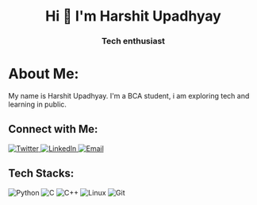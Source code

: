 <h1 align="center">Hi 👋 I'm Harshit Upadhyay</h1>
<h3 align="center">Tech enthusiast</h3>

<!DOCTYPE html>
<html>
<head>
  <style>
   
    .profile {
      text-align: center;
      padding: 20px;
    }
    .connect {
      margin-top: 20px;
    }
    .tech-stacks {
      margin-top: 20px;
    }
  </style>
</head>
<body>
  <div class="profile">
    <h1>About Me:</h1>
    <p>My name is Harshit Upadhyay. I'm a BCA student, i am exploring tech and learning in public.</p>
  </div>

  <div class="connect">
    <h2>Connect with Me:</h2>
    <p>
      <a href="https://twitter.com/harshitupdhyay" target="_blank">
        <img src="https://img.icons8.com/color/48/000000/twitter.png" alt="Twitter" />
      </a>
      <a href="https://www.linkedin.com/in/harshit-upadhyay-53031921b/" target="_blank">
        <img src="https://img.icons8.com/color/48/000000/linkedin.png" alt="LinkedIn" />
      </a>
      <a href="mailto:iamharshitupadhyay@gmail.com">
        <img src="https://img.icons8.com/color/48/000000/email.png" alt="Email" />
      </a>
    </p>
  </div>

  <div class="tech-stack:">
    <h2>Tech Stacks:</h2>
    <p>
      <img src="https://img.icons8.com/color/48/000000/python.png" alt="Python" />
      <img src="https://img.icons8.com/color/48/000000/c-programming.png" alt="C" />
      <img src="https://img.icons8.com/color/48/000000/c-plus-plus-logo.png" alt="C++" />
      <img src="https://img.icons8.com/color/48/000000/linux.png" alt="Linux" />
      <img src="https://img.icons8.com/color/48/000000/git.png" alt="Git" />
    </p>
  </div>
</body>
</html>

<!--
**harshitupdhyay/harshitupdhyay** is a ✨ _special_ ✨ repository because its `README.md` (this file) appears on your GitHub profile.

Here are some ideas to get you started:

- 🔭 I’m currently working on ...
- 🌱 I’m currently learning ...
- 👯 I’m looking to collaborate on ...
- 🤔 I’m looking for help with ...
- 💬 Ask me about ...
- 📫 How to reach me: ...
- 😄 Pronouns: ...
- ⚡ Fun fact: ...
-->
